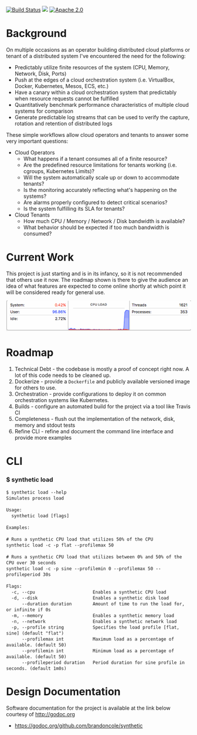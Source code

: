 [![Build Status](https://travis-ci.org/brandoncole/synthetic.svg?branch=master)](https://travis-ci.org/brandoncole/synthetic)
[![](https://godoc.org/github.com/brandoncole/synthetic?status.svg)](http://godoc.org/github.com/brandoncole/synthetic)
[![Apache 2.0](https://img.shields.io/hexpm/l/plug.svg)](LICENSE)

# Background

On multiple occasions as an operator building distributed cloud platforms or tenant of a distributed system I've encountered the need for the following:

* Predictably utilize finite resources of the system (CPU, Memory, Network, Disk, Ports)
* Push at the edges of a cloud orchestration system (i.e. VirtualBox, Docker, Kubernetes, Mesos, ECS, etc.)
* Have a canary within a cloud orchestration system that predictably when resource requests cannot be fulfilled
* Quantitatively benchmark performance characteristics of multiple cloud systems for comparison
* Generate predictable log streams that can be used to verify the capture, rotation and retention of distributed logs

These simple workflows allow cloud operators and tenants to answer some very important questions:

* Cloud Operators
    * What happens if a tenant consumes all of a finite resource?
    * Are the predefined resource limitations for tenants working (i.e. cgroups, Kubernetes Limits)?
    * Will the system automatically scale up or down to accommodate tenants?
    * Is the monitoring accurately reflecting what's happening on the systems?
    * Are alarms properly configured to detect critical scenarios?
    * Is the system fulfilling its SLA for tenants?
* Cloud Tenants
    * How much CPU / Memory / Network / Disk bandwidth is available?
    * What behavior should be expected if too much bandwidth is consumed?

# Current Work

This project is just starting and is in its infancy, so it is not recommended that others use it now.  The roadmap shown is there to give the audience an idea of what features are expected to come online shortly at which point it will be considered ready for general use.

![CPU Simulation](docs/cpu-fast.gif)

# Roadmap

1. Technical Debt - the codebase is mostly a proof of concept right now.  A lot of this code needs to be cleaned up.
2. Dockerize - provide a `Dockerfile` and publicly available versioned image for others to use.
3. Orchestration - provide configurations to deploy it on common orchestration systems like Kubernetes.
4. Builds - configure an automated build for the project via a tool like Travis CI
5. Completeness - flush out the implementation of the network, disk, memory and stdout tests
6. Refine CLI - refine and document the command line interface and provide more examples

# CLI

### $ synthetic load

```
$ synthetic load --help
Simulates process load

Usage:
  synthetic load [flags]

Examples:

# Runs a synthetic CPU load that utilizes 50% of the CPU
synthetic load -c -p flat --profilemax 50

# Runs a synthetic CPU load that utilizes between 0% and 50% of the CPU over 30 seconds
synthetic load -c -p sine --profilemin 0 --profilemax 50 --profileperiod 30s

Flags:
  -c, --cpu                      Enables a synthetic CPU load
  -d, --disk                     Enables a synthetic disk load
      --duration duration        Amount of time to run the load for, or infinite if 0s
  -m, --memory                   Enables a synthetic memory load
  -n, --network                  Enables a synthetic network load
  -p, --profile string           Specifies the load profile [flat, sine] (default "flat")
      --profilemax int           Maximum load as a percentage of available. (default 50)
      --profilemin int           Minimum load as a percentage of available. (default 50)
      --profileperiod duration   Period duration for sine profile in seconds. (default 1m0s)
```

# Design Documentation

Software documentation for the project is available at the link below courtesy of http://godoc.org

* https://godoc.org/github.com/brandoncole/synthetic